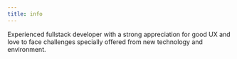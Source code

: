 ```yaml
---
title: info
---
```


Experienced fullstack developer with a strong appreciation for good UX and love to face challenges specially offered from new technology and environment.

